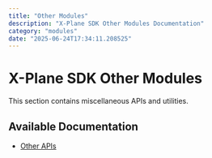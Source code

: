 ```yaml
---
title: "Other Modules"
description: "X-Plane SDK Other Modules Documentation"
category: "modules"
date: "2025-06-24T17:34:11.208525"
---
```


# X-Plane SDK Other Modules

This section contains miscellaneous APIs and utilities.

## Available Documentation

- [Other APIs](./other-apis.md)
